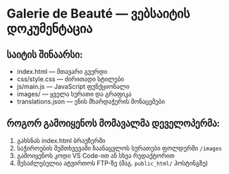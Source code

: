 # Galerie de Beauté — ვებსაიტის დოკუმენტაცია

## საიტის შინაარსი:
- index.html — მთავარი გვერდი
- css/style.css — ძირითადი სტილები
- js/main.js — JavaScript ფუნქციონალი
- images/ — ყველა სურათი და გრაფიკა
- translations.json — ენის მხარდაჭერის მონაცემები

## როგორ გამოიყენოს მომავალმა დეველოპერმა:

1. გახსნას index.html ბრაუზერში
2. საჭიროების შემთხვევაში ჩაანაცვლოს სურათები ფოლდერში `/images`
3. გამოიყენოს კოდი VS Code-ით ან სხვა რედაქტორით
4. შესაძლებელია ატვირთოს FTP-ზე (მაგ. `public_html/` ჰოსტინგზე)
